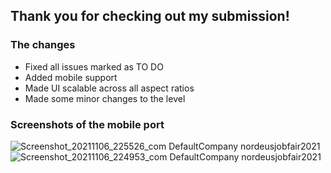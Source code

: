 <h2>Thank you for checking out my submission!</h2>

<h3>The changes</h3>

- Fixed all issues marked as TO DO
- Added mobile support
- Made UI scalable across all aspect ratios
- Made some minor changes to the level

<h3>Screenshots of the mobile port</h3>

![Screenshot_20211106_225526_com DefaultCompany nordeusjobfair2021](https://user-images.githubusercontent.com/62252637/140624936-d7b92ff0-db82-4c15-a21c-f7994cf280ad.jpg)
![Screenshot_20211106_224953_com DefaultCompany nordeusjobfair2021](https://user-images.githubusercontent.com/62252637/140624826-dadea83d-7d7c-4c6a-aec4-a9b8b6a700b4.jpg)
